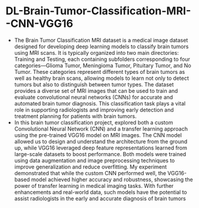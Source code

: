 # DL-Brain-Tumor-Classification-MRI--CNN-VGG16
- The Brain Tumor Classification MRI dataset is a medical image dataset designed for developing deep learning models to classify brain tumors using MRI scans. It is typically organized into two main directories: Training and Testing, each containing subfolders corresponding to four categories—Glioma Tumor, Meningioma Tumor, Pituitary Tumor, and No Tumor. These categories represent different types of brain tumors as well as healthy brain scans, allowing models to learn not only to detect tumors but also to distinguish between tumor types. The dataset provides a diverse set of MRI images that can be used to train and evaluate convolutional neural networks (CNNs) for accurate and automated brain tumor diagnosis. This classification task plays a vital role in supporting radiologists and improving early detection and treatment planning for patients with brain tumors.
- In this brain tumor classification project, explored both a custom Convolutional Neural Network (CNN) and a transfer learning approach using the pre-trained VGG16 model on MRI images. The CNN model allowed us to design and understand the architecture from the ground up, while VGG16 leveraged deep feature representations learned from large-scale datasets to boost performance. Both models were trained using data augmentation and image preprocessing techniques to improve generalization and reduce overfitting. My experiment demonstrated that while the custom CNN performed well, the VGG16-based model achieved higher accuracy and robustness, showcasing the power of transfer learning in medical imaging tasks. With further enhancements and real-world data, such models have the potential to assist radiologists in the early and accurate diagnosis of brain tumors
